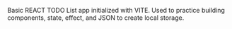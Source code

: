 Basic REACT TODO List app initialized with VITE. Used to practice building components, state, effect, and JSON to create local storage.
